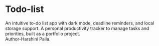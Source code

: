 # Todo-list
An intuitive to-do list app with dark mode, deadline reminders, and local storage support.  A personal productivity tracker to manage tasks and priorities, built as a portfolio project.
<br>
Author-Harshini Paila.
